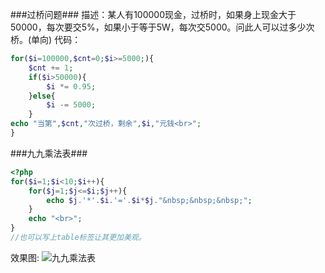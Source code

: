 ###过桥问题###
描述：某人有100000现金，过桥时，如果身上现金大于50000，每次要交5%，如果小于等于5W，每次交5000。问此人可以过多少次桥。(单向)
代码：
```php
for($i=100000,$cnt=0;$i>=5000;){
	$cnt += 1;
	if($i>50000){
		$i *= 0.95;
	}else{
		$i -= 5000;
	}
echo "当第",$cnt,"次过桥，剩余",$i,"元钱<br>";
}
```
###九九乘法表###
```php
<?php
for($i=1;$i<10;$i++){
	for($j=1;$j<=$i;$j++){
		echo $j.'*'.$i.'='.$i*$j."&nbsp;&nbsp;&nbsp;";
	}
	echo "<br>";
}
//也可以写上table标签让其更加美观。
```
效果图:
![九九乘法表](http://ww1.sinaimg.cn/large/005xbErCgy1fho8bbr8h2j30if0690t0.jpg)